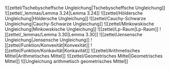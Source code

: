 ![[zettel/Tschebyscheffsche Ungleichung|Tschebyscheffsche Ungleichung]]
![[zettel/_lemmas/Lemma 3.24|Lemma 3.24]]
![[zettel/Höldersche Ungleichung|Höldersche Ungleichung]]
![[zettel/Cauchy-Schwarze Ungleichung|Cauchy-Schwarze Ungleichung]]
![[zettel/Minkowskische Ungleichung|Minkowskische Ungleichung]]
![[zettel/Lp-Raum|Lp-Raum]]
![[zettel/_lemmas/Lemma 3.30|Lemma 3.30]]
![[zettel/Jensensche Ungleichung|Jensensche Ungleichung]]
![[zettel/Funktion/Konvexität|Konvexität]]
![[zettel/Funktion/Konkavität|Konkavität]]
![[zettel/Arithmetisches Mittel|Arithmetisches Mittel]]
![[zettel/Geometrisches Mittel|Geometrisches Mittel]]
![[Ungleichung arithmetisch geometrisches Mittel]]